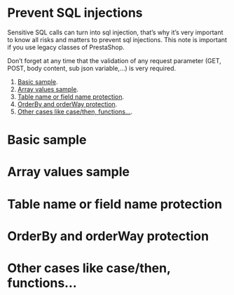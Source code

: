 # Prevent SQL injections

Sensitive SQL calls can turn into sql injection, that’s why it’s very important to know all risks and matters to prevent sql injections. This note is important if you use legacy classes of PrestaShop.

Don’t forget at any time that the validation of any request parameter (GET, POST, body content, sub json variable,…) is very required.


1. [Basic sample](#basic-sample).
2. [Array values sample](#array-values-sample).
3. [Table name or field name protection](#table-name-or-field-name-protection).
4. [OrderBy and orderWay protection](#orderby-and-orderway-protection).
5. [Other cases like case/then, functions…](#other-cases-like-case/then,-functions…).


# Basic sample
# Array values sample
# Table name or field name protection
# OrderBy and orderWay protection
# Other cases like case/then, functions…